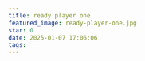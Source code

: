 ```yaml
---
title: ready player one
featured_image: ready-player-one.jpg
star: 0
date: 2025-01-07 17:06:06
tags:
---
```

